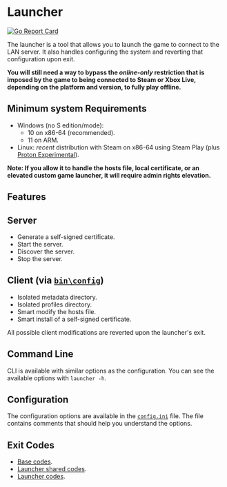# Launcher

[![Go Report Card](https://goreportcard.com/badge/github.com/luskaner/aoe2DELanServer/launcher)](https://goreportcard.com/report/github.com/luskaner/aoe2DELanServer/launcher)

The launcher is a tool that allows you to launch the game to connect to the LAN server. It also handles configuring the
system and reverting that configuration upon exit.

**You will still need a way to bypass the *online-only* restriction that is imposed by the game to being connected to
Steam or Xbox Live, depending on the platform and version, to fully play offline.**

## Minimum system Requirements

- Windows (no S edition/mode):
  - 10 on x86-64 (recommended).
  - 11 on ARM.
- Linux: *recent* distribution with Steam on x86-64 using Steam Play (plus [Proton Experimental](https://github.com/ValveSoftware/Proton/wiki/Requirements)).

**Note: If you allow it to handle the hosts file, local certificate, or an elevated custom game launcher, it will require admin rights elevation.**

## Features

## Server

- Generate a self-signed certificate.
- Start the server.
- Discover the server.
- Stop the server.

## Client (via [`bin\config`](../launcher-config/README.md))

- Isolated metadata directory.
- Isolated profiles directory.
- Smart modify the hosts file.
- Smart install of a self-signed certificate.

All possible client modifications are reverted upon the launcher's exit.

## Command Line

CLI is available with similar options as the configuration. You can see the available options with
`launcher -h`.

## Configuration

The configuration options are available in the [`config.ini`](resources/config.ini) file. The file contains comments
that
should help you understand the options.

## Exit Codes

* [Base codes](../common/errors.go).
* [Launcher shared codes](../launcher-common/errors.go).
* [Launcher codes](internal/errors.go).
